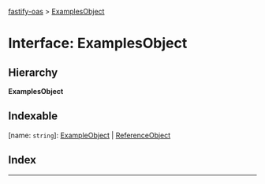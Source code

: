 [fastify-oas](../README.md) > [ExamplesObject](../interfaces/examplesobject.md)

# Interface: ExamplesObject

## Hierarchy

**ExamplesObject**

## Indexable

\[name: `string`\]:&nbsp;[ExampleObject](exampleobject.md) \| [ReferenceObject](referenceobject.md)
## Index

---

